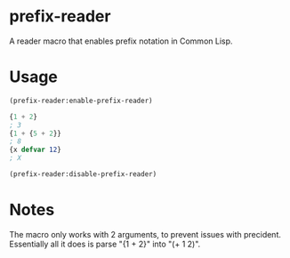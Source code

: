 # prefix-reader
A reader macro that enables prefix notation in Common Lisp.

# Usage
```lisp
(prefix-reader:enable-prefix-reader)

{1 + 2}
; 3
{1 + {5 + 2}}
; 8
{x defvar 12}
; X

(prefix-reader:disable-prefix-reader)
```

# Notes
The macro only works with 2 arguments, to prevent issues with precident.
Essentially all it does is parse "{1 + 2}" into "(+ 1 2)".
